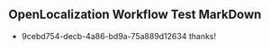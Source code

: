 ## OpenLocalization Workflow Test MarkDown
* 9cebd754-decb-4a86-bd9a-75a889d12634 thanks!

<!--HONumber=Sep16_HO1-->


